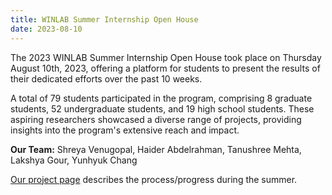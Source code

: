 ```yaml
---
title: WINLAB Summer Internship Open House
date: 2023-08-10
---
```


The 2023 WINLAB Summer Internship Open House took place on Thursday August 10th, 2023, offering a platform for students to present the results of their dedicated efforts over the past 10 weeks.
 
<!--more-->

A total of 79 students participated in the program, comprising 8 graduate students, 52 undergraduate students, and 19 high school students. These aspiring researchers showcased a diverse range of projects, providing insights into the program's extensive reach and impact.

**Our Team:** Shreya Venugopal, Haider Abdelrahman, Tanushree Mehta, Lakshya Gour, Yunhyuk Chang

[Our project page](https://www.orbit-lab.org/wiki/Other/Summer/2023/Inference) describes the process/progress during the summer. 